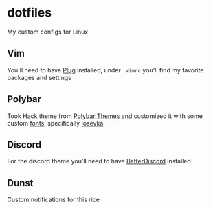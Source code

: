 # dotfiles

My custom configs for Linux

## Vim

You'll need to have [Plug](https://github.com/junegunn/vim-plug) installed, under `.vimrc` you'll find my favorite packages and
settings

## Polybar

Took Hack theme from [Polybar Themes](https://github.com/adi1090x/polybar-themes) and customized it with some custom [fonts](https://www.nerdfonts.com/), specifically [Iosevka](https://github.com/ryanoasis/nerd-fonts/releases/download/v2.1.0/Iosevka.zip)

## Discord

For the discord theme you'll need to have [BetterDiscord](https://betterdiscord.net/home/) installed

## Dunst

Custom notifications for this rice
